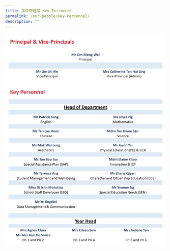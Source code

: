 ```yaml
---
title: 学校管理层 Key Personnel
permalink: /our-people/Key-Personnel/
description: ""
---
```

![KP](/images/Our%20People/KP.jpg)